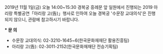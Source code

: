 2019년 11월 1일(금) 오늘 14:00~15:30 경복궁 흥례문 앞 일원에서 진행되는 2019 아리랑 특별공연「아리랑 고(告)」행사로 인하여 오늘 경복궁 '수문장 교대의식'은 진행되지 않으니, 관람에 참고하시기 바랍니다.

**\* 문 의**
- 수문장 교대의식: 02-3210-1645~6(한국문화재재단 활용진흥팀)
- 아리랑 고(告): 02-3011-2152(한국문화재재단 전승기획팀)